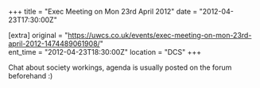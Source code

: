 +++
title = "Exec Meeting on Mon 23rd April 2012"
date = "2012-04-23T17:30:00Z"

[extra]
original = "https://uwcs.co.uk/events/exec-meeting-on-mon-23rd-april-2012-1474489061908/"    
ent_time = "2012-04-23T18:30:00Z"
location = "DCS"
+++

Chat about society workings, agenda is usually posted on the forum beforehand :)

